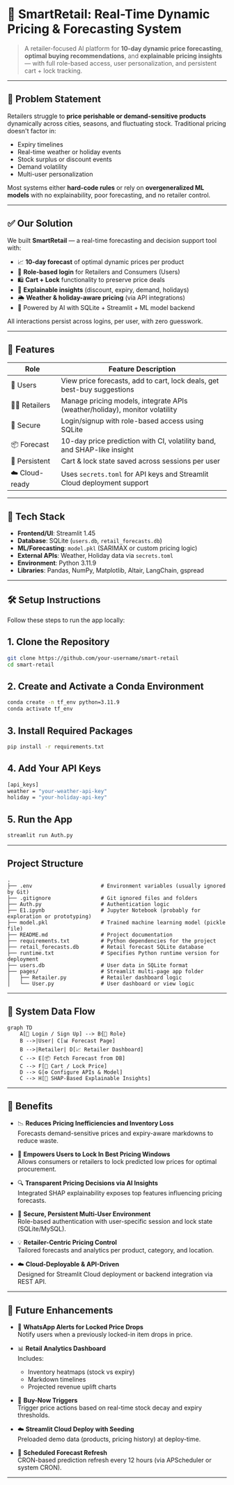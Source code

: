 # 🧠 SmartRetail: Real-Time Dynamic Pricing & Forecasting System

> A retailer-focused AI platform for **10-day dynamic price forecasting**, **optimal buying recommendations**, and **explainable pricing insights** — with full role-based access, user personalization, and persistent cart + lock tracking.

---

## 🛒 Problem Statement

Retailers struggle to **price perishable or demand-sensitive products** dynamically across cities, seasons, and fluctuating stock. Traditional pricing doesn't factor in:

- Expiry timelines  
- Real-time weather or holiday events  
- Stock surplus or discount events  
- Demand volatility  
- Multi-user personalization  

Most systems either **hard-code rules** or rely on **overgeneralized ML models** with no explainability, poor forecasting, and no retailer control.

---

## ✅ Our Solution

We built **SmartRetail** — a real-time forecasting and decision support tool with:

- 📈 **10-day forecast** of optimal dynamic prices per product  
- 🔐 **Role-based login** for Retailers and Consumers (Users)  
- 🛍️ **Cart + Lock** functionality to preserve price deals  
- 🤖 **Explainable insights** (discount, expiry, demand, holidays)  
- 🌦️ **Weather & holiday-aware pricing** (via API integrations)  
- 🧠 Powered by AI with SQLite + Streamlit + ML model backend  

All interactions persist across logins, per user, with zero guesswork.

---

## 🚀 Features

| Role       | Feature Description                                                                 |
|------------|-------------------------------------------------------------------------------------|
| 👤 Users   | View price forecasts, add to cart, lock deals, get best-buy suggestions             |
| 🧑‍💼 Retailers | Manage pricing models, integrate APIs (weather/holiday), monitor volatility        |
| 🔐 Secure   | Login/signup with role-based access using SQLite                                     |
| 📦 Forecast | 10-day price prediction with CI, volatility band, and SHAP-like insight              |
| 🔄 Persistent | Cart & lock state saved across sessions per user                                   |
| ☁️ Cloud-ready | Uses `secrets.toml` for API keys and Streamlit Cloud deployment support          |

---

## 🧰 Tech Stack

- **Frontend/UI**: Streamlit 1.45  
- **Database**: SQLite (`users.db`, `retail_forecasts.db`)  
- **ML/Forecasting**: `model.pkl` (SARIMAX or custom pricing logic)  
- **External APIs**: Weather, Holiday data via `secrets.toml`  
- **Environment**: Python 3.11.9  
- **Libraries**: Pandas, NumPy, Matplotlib, Altair, LangChain, gspread  

---

## 🛠️ Setup Instructions

Follow these steps to run the app locally:

## 1. Clone the Repository

```bash
git clone https://github.com/your-username/smart-retail
cd smart-retail
```

## 2. Create and Activate a Conda Environment

```bash
conda create -n tf_env python=3.11.9
conda activate tf_env
```

## 3. Install Required Packages

```bash
pip install -r requirements.txt
```

## 4. Add Your API Keys

```bash
[api_keys]
weather = "your-weather-api-key"
holiday = "your-holiday-api-key"
```

## 5. Run the App

```bash
streamlit run Auth.py
```

---

## Project Structure 
```text
.
├── .env                      # Environment variables (usually ignored by Git)
├── .gitignore                # Git ignored files and folders
├── Auth.py                   # Authentication logic
├── E1.ipynb                  # Jupyter Notebook (probably for exploration or prototyping)
├── model.pkl                 # Trained machine learning model (pickle file)
├── README.md                 # Project documentation
├── requirements.txt          # Python dependencies for the project
├── retail_forecasts.db       # Retail forecast SQLite database
├── runtime.txt               # Specifies Python runtime version for deployment
├── users.db                  # User data in SQLite format
├── pages/                    # Streamlit multi-page app folder
│   ├── Retailer.py           # Retailer dashboard logic
│   └── User.py               # User dashboard or view logic
```

---


## 🔄 System Data Flow

```mermaid
graph TD
    A[🔐 Login / Sign Up] --> B{👥 Role}
    B -->|User| C[📊 Forecast Page]
    B -->|Retailer| D[📈 Retailer Dashboard]
    C --> E[📦 Fetch Forecast from DB]
    C --> F[🛒 Cart / Lock Price]
    D --> G[⚙️ Configure APIs & Model]
    C --> H[🧠 SHAP-Based Explainable Insights]
```
---



## 🌟 Benefits

- 📉 **Reduces Pricing Inefficiencies and Inventory Loss**  
  Forecasts demand-sensitive prices and expiry-aware markdowns to reduce waste.

- 🧠 **Empowers Users to Lock In Best Pricing Windows**  
  Allows consumers or retailers to lock predicted low prices for optimal procurement.

- 🔍 **Transparent Pricing Decisions via AI Insights**  
  Integrated SHAP explainability exposes top features influencing pricing forecasts.

- 🔐 **Secure, Persistent Multi-User Environment**  
  Role-based authentication with user-specific session and lock state (SQLite/MySQL).

- 💡 **Retailer-Centric Pricing Control**  
  Tailored forecasts and analytics per product, category, and location.

- ☁️ **Cloud-Deployable & API-Driven**  
  Designed for Streamlit Cloud deployment or backend integration via REST API.

---

## 🔮 Future Enhancements

- 📲 **WhatsApp Alerts for Locked Price Drops**  
  Notify users when a previously locked-in item drops in price.

- 📊 **Retail Analytics Dashboard**  
  Includes:
  - Inventory heatmaps (stock vs expiry)
  - Markdown timelines
  - Projected revenue uplift charts

- 🛒 **Buy-Now Triggers**  
  Trigger price actions based on real-time stock decay and expiry thresholds.

- ☁️ **Streamlit Cloud Deploy with Seeding**  
  Preloaded demo data (products, pricing history) at deploy-time.

- 🔁 **Scheduled Forecast Refresh**  
  CRON-based prediction refresh every 12 hours (via APScheduler or system CRON).

---
